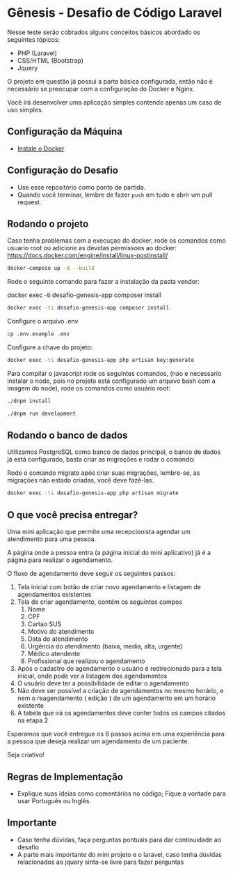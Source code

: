# Gênesis - Desafio de Código Laravel

Nesse teste serão cobrados alguns conceitos básicos abordado os seguintes tópicos:

* PHP (Laravel)
* CSS/HTML (Bootstrap)
* Jquery

O projeto em questão já possui a parte básica configurada, então não é necessário se preocupar com a configuração do Docker e Nginx.

Você irá desenvolver uma aplicação simples contendo apenas um caso de uso simples.

## Configuração da Máquina

- [Instale o Docker](https://docs.docker.com/get-docker/)


## Configuração do Desafio

- Use esse repositório como ponto de partida.
- Quando você terminar, lembre de fazer `push` em tudo e abrir um pull request.

## Rodando o projeto
Caso tenha problemas com a execuçao do docker, rode os comandos como usuario root ou adicione as devidas permissoes ao docker: https://docs.docker.com/engine/install/linux-postinstall/

```bash
docker-compose up -d --build
```

Rode o seguinte comando para fazer a instalação da pasta vendor:

docker exec -ti desafio-genesis-app composer install

```bash
docker exec -ti desafio-genesis-app composer install
```

Configure o arquivo .env
```bash
cp .env.example .env
```

Configure a chave do projeto:
```bash
docker exec -ti desafio-genesis-app php artisan key:generate
```

Para compilar o javascript rode os seguintes comandos, (nao e necessario instalar o node, pois no projeto está configurado um arquivo bash com a imagem do node), rode os comandos como usuário root:
```bash
./dnpm install
```

```bash
./dnpm run development
```

## Rodando o banco de dados

Utilizamos PostgreSQL como banco de dados principal, o banco de dados já está configurado, basta criar as migrações e rodar o comando:

Rode o comando migrate após criar suas migrações, lembre-se, as migrações não estado criadas, você deve fazê-las.

```bash
docker exec -ti desafio-genesis-app php artisan migrate
```

## O que você precisa entregar?

Uma mini aplicação que permite uma recepcionista agendar um atendimento para uma pessoa.

A página onde a pessoa entra (a página inicial do mini aplicativo) já é a página para realizar o agendamento.

O fluxo de agendamento deve seguir os seguintes passos:


1. Tela inicial com botão de criar novo agendamento e listagem de agendamentos existentes
2. Tela de criar agendamento, contém os seguintes campos  
   1. Nome
   2. CPF
   3. Cartao SUS
   4. Motivo do atendimento
   5. Data do atendimento
   6. Urgência do atendimento (baixa, media, alta, urgente)
   7. Médico atendente
   8. Profissional que realizou o agendamento
3. Após o cadastro do agendamento o usuário é redirecionado para a tela inicial, onde pode ver a listagem dos agendamentos
4. O usuário deve ter a possibilidade de editar o agendamento
5. Não deve ser possível a criação de agendamentos no mesmo horário, e  nem o reagendamento ( edição ) de um agendamento em um horário existente
6. A tabela que irá os agendamentos deve conter todos os campos citados na etapa 2

Esperamos que você entregue os 6 passos acima em uma experiência para a pessoa que deseja realizar um agendamento de um paciente.

Seja criativo!

## Regras de Implementação

- Explique suas ideias como comentários no código; Fique a vontade para usar Português ou Inglês.

## Importante

- Caso tenha dúvidas, faça perguntas pontuais para dar continuidade ao desafio
- A parte mais importante do mini projeto e o laravel, caso tenha dúvidas relacionados ao jquery sinta-se livre para fazer perguntas

